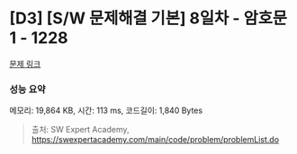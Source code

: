 # [D3] [S/W 문제해결 기본] 8일차 - 암호문1 - 1228 

[문제 링크](https://swexpertacademy.com/main/code/problem/problemDetail.do?contestProbId=AV14w-rKAHACFAYD) 

### 성능 요약

메모리: 19,864 KB, 시간: 113 ms, 코드길이: 1,840 Bytes



> 출처: SW Expert Academy, https://swexpertacademy.com/main/code/problem/problemList.do